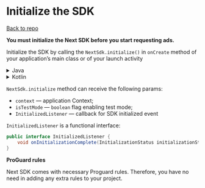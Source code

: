 
# Initialize the SDK
[Back to repo](https://github.com/nextmillenniummedia/next-sdk-android-example/tree/2.x)

**You must initialize the Next SDK before you start requesting ads.**

Initialize the SDK by calling the `NextSdk.initialize()` in `onCreate` method of your application’s
main class or of your launch activity

<details>
<summary style="font-size:14px">Java</summary>

Application (recommended)

```java
import android.app.Application;

import io.nextmillennium.nextsdk.NextSdk;

public class App extends Application {

    @Override
    public void onCreate() {
        super.onCreate();
        NextSdk.initialize(this);
    }
}
```

Launch activity

```java
public class MainActivity extends AppCompatActivity {

    private ActivityMainBinding binding;

    @Override
    protected void onCreate(Bundle savedInstanceState) {
        super.onCreate(savedInstanceState);
        NextSdk.initialize(this);
        binding = ActivityMainBinding.inflate(getLayoutInflater());
        setContentView(binding.getRoot());
    }
}
```

</details>

<details>
<summary style="font-size:14px">Kotlin</summary>

Application (recommended)

```kotlin
class App : Application() {

    override fun onCreate() {
        super.onCreate()
        NextSdk.initialize(this)
    }
}
```

Launch activity

```Kotlin
class MainActivity : AppCompatActivity() {

    private lateinit var binding: ActivityMainBinding

    override fun onCreate(savedInstanceState: Bundle?) {
        super.onCreate(savedInstanceState)
        NextSdk.initialize(this)
        binding = ActivityMainBinding.inflate(layoutInflater)
        setContentView(binding.root)
    }
}
```

</details>

`NextSdk.initialize` method can receive the following params:

- `context` — application Context;
- `isTestMode` — `boolean` flag enabling test mode;
- `InitializedListener` — callback for SDK initialized event

`InitializedListener` is a functional interface:

```java
public interface InitializedListener {
    void onInitializationComplete(InitializationStatus initializationStatus);
}
```

**ProGuard rules**

Next SDK comes with necessary Proguard rules. Therefore, you have no need in adding any extra rules
to your project.

